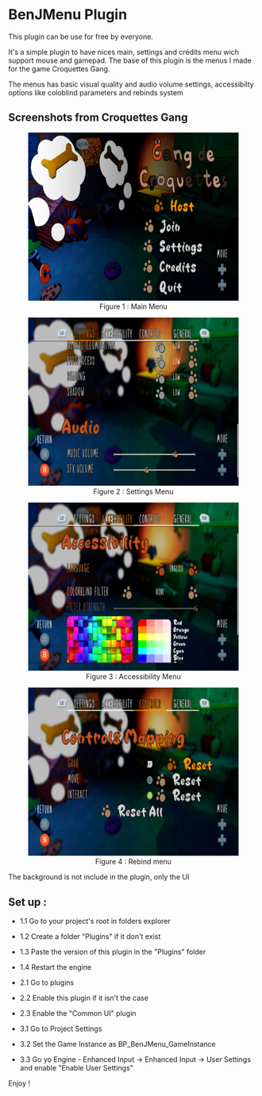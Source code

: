 # BenJMenu Plugin

This plugin can be use for free by everyone. 

It's a simple plugin to have nices main, settings and crédits menu wich support mouse and gamepad. The base of this plugin is the menus I made for the game Croquettes Gang.

The menus has basic visual quality and audio volume settings, accessibilty options like coloblind parameters and rebinds system

## Screenshots from Croquettes Gang

<figure>
    <p align="center">
        <img src="/Images/MainMenu.png" alt="Main Menu">
        Figure 1 : Main Menu
    </p>
</figure>
<figure>
    <p align="center">
        <img src="/Images/SettingsMenu.png" alt="Settings Menu">
        Figure 2 : Settings Menu
    </p>
</figure>
<figure>
    <p align="center">
        <img src="/Images/AccessibilityMenu.png" alt="Accessibility Menu">
        Figure 3 : Accessibility Menu
    </p>
</figure>
<figure>
    <p align="center">
        <img src="/Images/RebindMenu.png" alt="Rebind menu">
        Figure 4 : Rebind menu
    </p>
</figure>

The background is not include in the plugin, only the UI

## Set up :

- 1.1 Go to your project's root in folders explorer
- 1.2 Create a folder "Plugins" if it don't exist
- 1.3 Paste the version of this plugin in the "Plugins" folder
- 1.4 Restart the engine

- 2.1 Go to plugins
- 2.2 Enable this plugin if it isn't the case
- 2.3 Enable the "Common UI" plugin

- 3.1 Go to Project Settings
- 3.2 Set the Game Instance as BP_BenJMenu_GameInstance
- 3.3 Go yo Engine - Enhanced Input -> Enhanced Input -> User Settings and enable "Enable User Settings"


Enjoy !